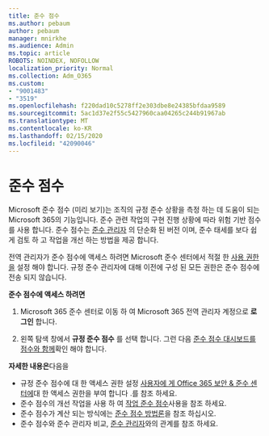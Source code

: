 ```yaml
---
title: 준수 점수
ms.author: pebaum
author: pebaum
manager: mnirkhe
ms.audience: Admin
ms.topic: article
ROBOTS: NOINDEX, NOFOLLOW
localization_priority: Normal
ms.collection: Adm_O365
ms.custom:
- "9001483"
- "3519"
ms.openlocfilehash: f220dad10c5278ff2e303dbe8e24385bfdaa9589
ms.sourcegitcommit: 5ac1d37e2f55c5427960caa04265c244b91967ab
ms.translationtype: MT
ms.contentlocale: ko-KR
ms.lasthandoff: 02/15/2020
ms.locfileid: "42090046"
---
```

# <a name="compliance-score"></a>준수 점수

Microsoft 준수 점수 (미리 보기)는 조직의 규정 준수 상황을 측정 하는 데 도움이 되는 Microsoft 365의 기능입니다. 준수 관련 작업의 구현 진행 상황에 따라 위험 기반 점수를 사용 합니다.   준수 점수는 [준수 관리자](https://docs.microsoft.com/en-us/microsoft-365/compliance/compliance-manager-overview) 의 단순화 된 버전 이며, 준수 태세를 보다 쉽게 검토 하 고 작업을 개선 하는 방법을 제공 합니다. 

전역 관리자가 준수 점수에 액세스 하려면 Microsoft 준수 센터에서 적절 한 [사용 권한을](https://docs.microsoft.com/en-us/microsoft-365/security/office-365-security/permissions-in-the-security-and-compliance-center) 설정 해야 합니다.  규정 준수 관리자에 대해 이전에 구성 된 모든 권한은 준수 점수에 전송 되지 않습니다.

**준수 점수에 액세스 하려면**

1. Microsoft 365 준수 센터로 이동 하 여 Microsoft 365 전역 관리자 계정으로 **로그인** 합니다.

2. 왼쪽 탐색 창에서 **규정 준수 점수** 를 선택 합니다. 그런 다음 [준수 점수 대시보드를 점수와 함께](https://docs.microsoft.com/en-us/microsoft-365/compliance/compliance-score-setup#understand-the-compliance-score-dashboard)확인 해야 합니다.
 

**자세한 내용은**다음을

- 규정 준수 점수에 대 한 액세스 권한 설정 [사용자에 게 Office 365 보안 & 준수 센터에](https://docs.microsoft.com/en-us/microsoft-365/security/office-365-security/grant-access-to-the-security-and-compliance-center)대 한 액세스 권한을 부여 합니다 .를 참조 하세요.
- 준수 점수의 개선 작업을 사용 하 여 [작업 준수 점수](https://docs.microsoft.com/en-us/microsoft-365/compliance/working-with-compliance-score)사용을 참조 하세요.
- 준수 점수가 계산 되는 방식에는 [준수 점수 방법론](https://docs.microsoft.com/en-us/microsoft-365/compliance/compliance-score-methodology)을 참조 하십시오.
- 준수 점수와 준수 관리자 비교, [준수 관리자](https://docs.microsoft.com/en-us/microsoft-365/compliance/compliance-score#relationship-to-compliance-manager)와의 관계를 참조 하세요.

